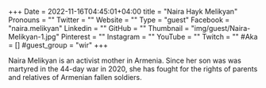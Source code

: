 +++
Date = 2022-11-16T04:45:01+04:00
title = "Naira Hayk Melikyan"
Pronouns = ""
Twitter = ""
Website = ""
Type = "guest"
Facebook = "naira.melikyan"
Linkedin = ""
GitHub = ""
Thumbnail = "img/guest/Naira-Melikyan-1.jpg"
Pinterest = ""
Instagram = ""
YouTube = ""
Twitch = ""
#Aka = []
#guest_group = "wir"
+++

Naira Melikyan is an activist mother in Armenia. Since her son was was martyred in the 44-day war in 2020, she has fought for the rights of parents and relatives of Armenian fallen soldiers.
